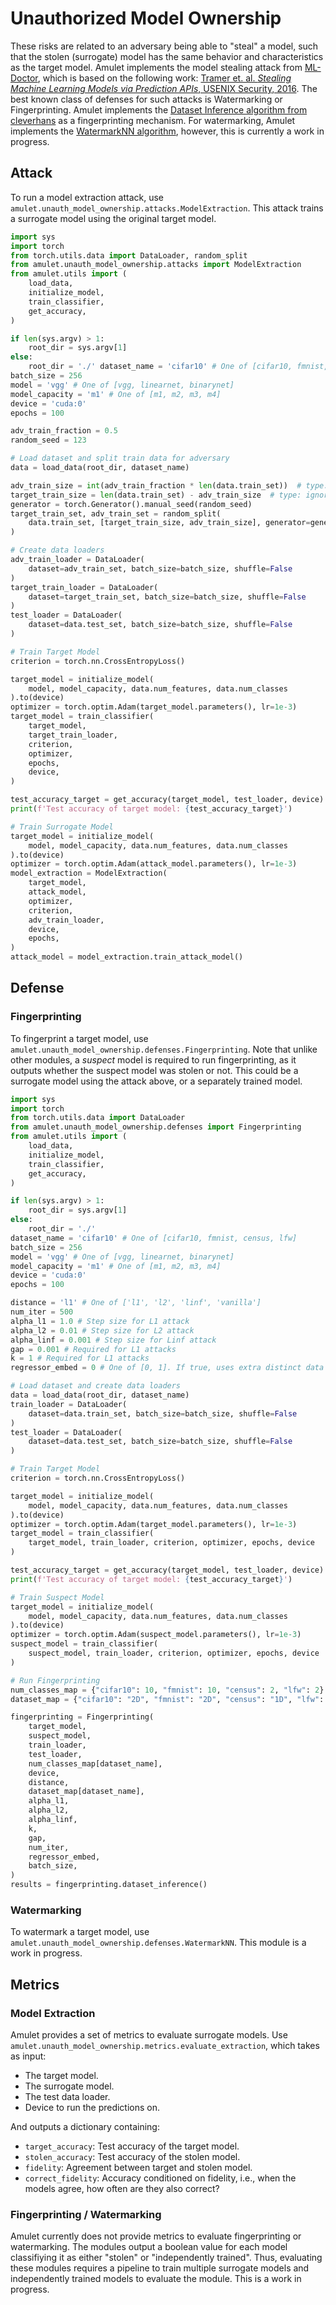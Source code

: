 # Unauthorized Model Ownership
These risks are related to an adversary being able to "steal" a model, such that the stolen (surrogate) model has the same behavior and characteristics as the target model.
Amulet implements the model stealing attack from [ML-Doctor](https://github.com/liuyugeng/ML-Doctor/blob/main/doctor/modsteal.py), which is based on the following work: [Tramer et. al. *Stealing Machine Learning Models
via Prediction APIs*, USENIX Security, 2016](https://www.usenix.org/system/files/conference/usenixsecurity16/sec16_paper_tramer.pdf).
The best known class of defenses for such attacks is Watermarking or Fingerprinting.
Amulet implements the [Dataset Inference algorithm from cleverhans](https://github.com/cleverhans-lab/dataset-inference/tree/main) as a fingerprinting mechanism.
For watermarking, Amulet implements the [WatermarkNN algorithm](https://github.com/adiyoss/WatermarkNN), however, this is currently a work in progress.

## Attack
To run a model extraction attack, use `amulet.unauth_model_ownership.attacks.ModelExtraction`.
This attack trains a surrogate model using the original target model.
```python
import sys
import torch
from torch.utils.data import DataLoader, random_split
from amulet.unauth_model_ownership.attacks import ModelExtraction
from amulet.utils import (
    load_data,
    initialize_model,
    train_classifier,
    get_accuracy,
)

if len(sys.argv) > 1:
    root_dir = sys.argv[1]
else:
    root_dir = './' dataset_name = 'cifar10' # One of [cifar10, fmnist, census, lfw]
batch_size = 256
model = 'vgg' # One of [vgg, linearnet, binarynet]
model_capacity = 'm1' # One of [m1, m2, m3, m4]
device = 'cuda:0'
epochs = 100

adv_train_fraction = 0.5
random_seed = 123

# Load dataset and split train data for adversary
data = load_data(root_dir, dataset_name)

adv_train_size = int(adv_train_fraction * len(data.train_set))  # type: ignore[reportArgumentType]
target_train_size = len(data.train_set) - adv_train_size  # type: ignore[reportArgumentType]
generator = torch.Generator().manual_seed(random_seed)
target_train_set, adv_train_set = random_split(
    data.train_set, [target_train_size, adv_train_size], generator=generator
)

# Create data loaders
adv_train_loader = DataLoader(
    dataset=adv_train_set, batch_size=batch_size, shuffle=False
)
target_train_loader = DataLoader(
    dataset=target_train_set, batch_size=batch_size, shuffle=False
)
test_loader = DataLoader(
    dataset=data.test_set, batch_size=batch_size, shuffle=False
)

# Train Target Model
criterion = torch.nn.CrossEntropyLoss()

target_model = initialize_model(
    model, model_capacity, data.num_features, data.num_classes
).to(device)
optimizer = torch.optim.Adam(target_model.parameters(), lr=1e-3)
target_model = train_classifier(
    target_model,
    target_train_loader,
    criterion,
    optimizer,
    epochs,
    device,
)

test_accuracy_target = get_accuracy(target_model, test_loader, device)
print(f'Test accuracy of target model: {test_accuracy_target}')

# Train Surrogate Model
target_model = initialize_model(
    model, model_capacity, data.num_features, data.num_classes
).to(device)
optimizer = torch.optim.Adam(attack_model.parameters(), lr=1e-3)
model_extraction = ModelExtraction(
    target_model,
    attack_model,
    optimizer,
    criterion,
    adv_train_loader,
    device,
    epochs,
)
attack_model = model_extraction.train_attack_model()

```

## Defense
### Fingerprinting
To fingerprint a target model, use `amulet.unauth_model_ownership.defenses.Fingerprinting`.
Note that unlike other modules, a *suspect* model is required to run fingerprinting, as it outputs whether the suspect model was stolen or not.
This could be a surrogate model using the attack above, or a separately trained model.

```python
import sys
import torch
from torch.utils.data import DataLoader
from amulet.unauth_model_ownership.defenses import Fingerprinting
from amulet.utils import (
    load_data,
    initialize_model,
    train_classifier,
    get_accuracy,
)

if len(sys.argv) > 1:
    root_dir = sys.argv[1]
else:
    root_dir = './'
dataset_name = 'cifar10' # One of [cifar10, fmnist, census, lfw]
batch_size = 256
model = 'vgg' # One of [vgg, linearnet, binarynet]
model_capacity = 'm1' # One of [m1, m2, m3, m4]
device = 'cuda:0'
epochs = 100

distance = 'l1' # One of ['l1', 'l2', 'linf', 'vanilla']
num_iter = 500
alpha_l1 = 1.0 # Step size for L1 attack
alpha_l2 = 0.01 # Step size for L2 attack
alpha_linf = 0.001 # Step size for Linf attack
gap = 0.001 # Required for L1 attacks
k = 1 # Required for L1 attacks
regressor_embed = 0 # One of [0, 1]. If true, uses extra distinct data points for training the confidence regressor.

# Load dataset and create data loaders
data = load_data(root_dir, dataset_name)
train_loader = DataLoader(
    dataset=data.train_set, batch_size=batch_size, shuffle=False
)
test_loader = DataLoader(
    dataset=data.test_set, batch_size=batch_size, shuffle=False
)

# Train Target Model
criterion = torch.nn.CrossEntropyLoss()

target_model = initialize_model(
    model, model_capacity, data.num_features, data.num_classes
).to(device)
optimizer = torch.optim.Adam(target_model.parameters(), lr=1e-3)
target_model = train_classifier(
    target_model, train_loader, criterion, optimizer, epochs, device
)

test_accuracy_target = get_accuracy(target_model, test_loader, device)
print(f'Test accuracy of target model: {test_accuracy_target}')

# Train Suspect Model
target_model = initialize_model(
    model, model_capacity, data.num_features, data.num_classes
).to(device)
optimizer = torch.optim.Adam(suspect_model.parameters(), lr=1e-3)
suspect_model = train_classifier(
    suspect_model, train_loader, criterion, optimizer, epochs, device
)

# Run Fingerprinting
num_classes_map = {"cifar10": 10, "fmnist": 10, "census": 2, "lfw": 2}
dataset_map = {"cifar10": "2D", "fmnist": "2D", "census": "1D", "lfw": "1D"}

fingerprinting = Fingerprinting(
    target_model,
    suspect_model,
    train_loader,
    test_loader,
    num_classes_map[dataset_name],
    device,
    distance,
    dataset_map[dataset_name],
    alpha_l1,
    alpha_l2,
    alpha_linf,
    k,
    gap,
    num_iter,
    regressor_embed,
    batch_size,
)
results = fingerprinting.dataset_inference()
```

### Watermarking
To watermark a target model, use `amulet.unauth_model_ownership.defenses.WatermarkNN`. This module is a work in progress.

## Metrics
### Model Extraction
Amulet provides a set of metrics to evaluate surrogate models. Use `amulet.unauth_model_ownership.metrics.evaluate_extraction`, which takes as input:
- The target model.
- The surrogate model.
- The test data loader.
- Device to run the predictions on.

And outputs a dictionary containing:
- `target_accuracy`: Test accuracy of the target model.
- `stolen_accuracy`: Test accuracy of the stolen model.
- `fidelity`: Agreement between target and stolen model.
- `correct_fidelity`: Accuracy conditioned on fidelity, i.e., when the models agree, how often are they also correct?

### Fingerprinting / Watermarking
Amulet currently does not provide metrics to evaluate fingerprinting or watermarking.
The modules output a boolean value for each model classifiying it as either "stolen" or "independently trained".
Thus, evaluating these modules requires a pipeline to train multiple surrogate models and independently trained models to evaluate the module.
This is a work in progress.
